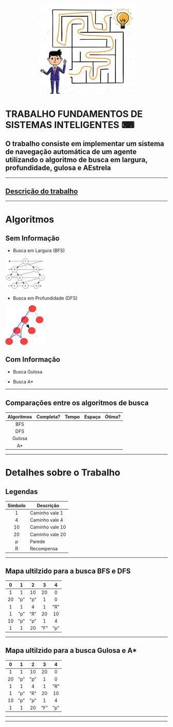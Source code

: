 <p align = "center">
<img src="logo/logo.jpg" width=300>
</p>

# TRABALHO FUNDAMENTOS DE SISTEMAS INTELIGENTES ⌨
##  O trabalho consiste em implementar um sistema de navegação automática de um agente utilizando o algoritmo de busca em **largura, profundidade, gulosa e AEstrela**
***********

## [Descrição do trabalho](docs/TrabalhoBusca.pdf)
***********

# Algoritmos
## Sem Informação
* Busca em Largura (BFS)
<p align = "left">
  <img src="logo/bfs.png" width=125>
</p>

* Busca em Profundidade (DFS)
<p align = "left">
  <img src="logo/dfs.png" width=125>
</p>

## Com Informação
* Busca Gulosa 

* Busca A*


***********
## Comparações entre os algoritmos de busca 

Algoritmos  | Completa? | Tempo       | Espaço    | Ótima? |
:----------:|:---------:|:-----------:|:---------:|:------:|
BFS         | 
DFS         | 
Gulosa      | 
A*          | 
***********

# Detalhes sobre o Trabalho

## Legendas

Simbolo   | Descrição
:-------: | ------------------
1         | Caminho vale 1
4         | Caminho vale 4
10        | Caminho vale 10
20        | Caminho vale 20
p         | Parede
R         | Recompensa

***********

## Mapa ultilzido para a busca BFS e DFS
  0 | 1 | 2 | 3 | 4 |
:--:|:-:|:-:|:-:|:-:|
 1  | 1 | 10| 20| 0 |
20  |"p"|"p"| 1 | 0 |
1   | 1 | 4 | 1 |"R"|
1   |"p"|"R"|20 |10 |
10  |"p"|"p"| 1 | 4 |
1  | 1  |20 |"F"|"p"|

***********

## Mapa ultilzido para a busca Gulosa e A*
  0 | 1 | 2 | 3 | 4 |
:--:|:-:|:-:|:-:|:-:|
 1  | 1 | 10| 20| 0 |
20  |"p"|"p"| 1 | 0 |
1   | 1 | 4 | 1 |"R"|
1   |"p"|"R"|20 |10 |
10  |"p"|"p"| 1 | 4 |
1  | 1  |20 |"F"|"p"|

***********
***********



